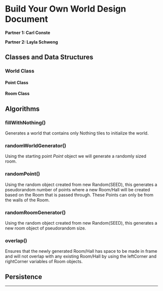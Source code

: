 # Build Your Own World Design Document

**Partner 1: Carl Conste**

**Partner 2: Layla Schweng**

## Classes and Data Structures
### World Class
#### Point Class
#### Room Class

## Algorithms
### fillWithNothing()
Generates a world that contains only Nothing tiles to 
initialize the world.
### randomWorldGenerator()
Using the starting point _Point_ object we will generate 
a randomly sized room. 
### randomPoint()
Using the random object created from new Random(SEED), 
this generates a pseudorandom number of points where 
a new Room/Hall will be created based on the Room that 
is passed through. These Points can only be from the walls
of the Room.
### randomRoomGenerator()
Using the random object created from new Random(SEED), 
this generates a new room object of pseudorandom size.
### overlap()
Ensures that the newly generated Room/Hall has space to be 
made in frame and will not overlap with any existing Room/Hall 
by using the leftCorner and rightCorner variables of Room objects.

## Persistence
****
